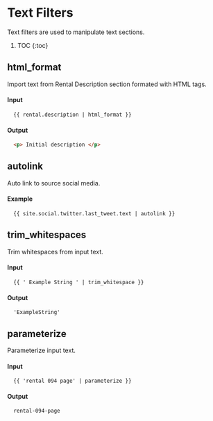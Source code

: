 # Text Filters

Text filters are used to manipulate text sections.

1. TOC
{:toc}

## html_format

Import text from Rental Description section formated with HTML tags.

#### Input

~~~ liquid
  {{ rental.description | html_format }}
~~~

#### Output

~~~ html
  <p> Initial description </p>
~~~

## autolink

Auto link to source social media.

#### Example

~~~ liquid
  {{ site.social.twitter.last_tweet.text | autolink }}
~~~

## trim_whitespaces

Trim whitespaces from input text.

#### Input

~~~ liquid
  {{ ' Example String ' | trim_whitespace }}
~~~

#### Output

~~~
  'ExampleString'
~~~

## parameterize

Parameterize input text.

#### Input

~~~ liquid
  {{ 'rental 094 page' | parameterize }}
~~~


#### Output

~~~
  rental-094-page
~~~

